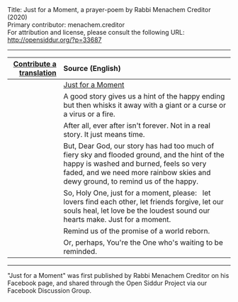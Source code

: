 <html>
<head></head>
<body>
Title: Just for a Moment, a prayer-poem by Rabbi Menachem Creditor (2020)<br />
Primary contributor: menachem.creditor<br />
For attribution and license, please consult the following URL: <a href="http://opensiddur.org/?p=33687">http://opensiddur.org/?p=33687</a>
<p />
<hr />

<table style="margin-left: auto;margin-right: auto;" class="draggable">
<thead><tr><th id="x" style="text-align: right;"><a href="/contributing/upload/">Contribute a translation</a></th><th style="text-align: left;">Source (English)</th></tr></thead>
<tbody>
<tr><td style="vertical-align:top;">
<div class="liturgy"><span lang="he">

</span></div></td>
 
<td style="vertical-align:top;">
<div class="english">
<u>Just for a Moment</u>
</div></td></tr>


<tr><td style="vertical-align:top;">
<div class="liturgy"><span lang="he">

</span></div></td>
 
<td style="vertical-align:top;">
<div class="english">
A good story gives us a hint
of the happy ending
but then whisks it away
with a giant or a curse
or a virus or a fire.
</div></td></tr>


<tr><td style="vertical-align:top;">
<div class="liturgy"><span lang="he">

</span></div></td>
 
<td style="vertical-align:top;">
<div class="english">
After all,
ever after isn't forever.
Not in a real story.
It just means time.
</div></td></tr>


<tr><td style="vertical-align:top;">
<div class="liturgy"><span lang="he">

</span></div></td>
 
<td style="vertical-align:top;">
<div class="english">
But, Dear God,
our story has had too much
of fiery sky and flooded ground,
and the hint of the happy
is washed and burned,
feels so very faded,
and we need more
rainbow skies and dewy ground,
to remind us of the happy.
</div></td></tr>


<tr><td style="vertical-align:top;">
<div class="liturgy"><span lang="he">

</span></div></td>
 
<td style="vertical-align:top;">
<div class="english">
So, Holy One,
just for a moment,
please:
&nbsp;
let lovers find each other,
let friends forgive,
let our souls heal,
let love be the loudest sound our hearts make.
Just for a moment.
</div></td></tr>


<tr><td style="vertical-align:top;">
<div class="liturgy"><span lang="he">

</span></div></td>
 
<td style="vertical-align:top;">
<div class="english">
Remind us of the promise
of a world reborn.
</div></td></tr>


<tr><td style="vertical-align:top;">
<div class="liturgy"><span lang="he">

</span></div></td>
 
<td style="vertical-align:top;">
<div class="english">
Or, perhaps,
You're the One who's waiting
to be reminded.
</div></td></tr>
</tbody></table>

<hr />

"Just for a Moment" was first published by Rabbi Menachem Creditor on his Facebook page, and shared through the Open Siddur Project via our Facebook Discussion Group.

&nbsp;
</body>
</html>